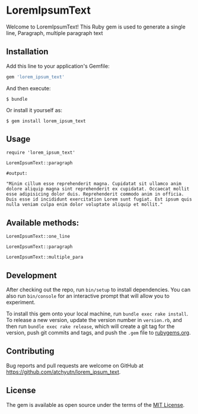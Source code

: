 # LoremIpsumText
Welcome to LoremIpsumText! This Ruby gem is used to generate a single line, Paragraph, multiple paragraph text

## Installation

Add this line to your application's Gemfile:

```ruby
gem 'lorem_ipsum_text'
```

And then execute:

    $ bundle

Or install it yourself as:

    $ gem install lorem_ipsum_text

## Usage

```
require 'lorem_ipsum_text'

LoremIpsumText::paragraph

#output: 

"Minim cillum esse reprehenderit magna. Cupidatat sit ullamco anim dolore aliquip magna sint reprehenderit ex cupidatat. Occaecat mollit esse adipisicing dolor duis. Reprehenderit commodo anim in officia. Duis esse id incididunt exercitation Lorem sunt fugiat. Est ipsum quis nulla veniam culpa enim dolor voluptate aliquip et mollit." 
```

## Available methods:

```
LoremIpsumText::one_line

LoremIpsumText::paragraph

LoremIpsumText::multiple_para
```



## Development

After checking out the repo, run `bin/setup` to install dependencies. You can also run `bin/console` for an interactive prompt that will allow you to experiment.

To install this gem onto your local machine, run `bundle exec rake install`. To release a new version, update the version number in `version.rb`, and then run `bundle exec rake release`, which will create a git tag for the version, push git commits and tags, and push the `.gem` file to [rubygems.org](https://rubygems.org).

## Contributing

Bug reports and pull requests are welcome on GitHub at https://github.com/atchyutn/lorem_ipsum_text.

## License

The gem is available as open source under the terms of the [MIT License](https://opensource.org/licenses/MIT).
